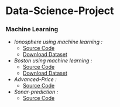 # Data-Science-Project

### Machine Learning
* *Ionosphere using machine learning :*
    * [Source Code](https://github.com/rotimi2020/Ionosphere-prediction)
    * [Download Dataset](https://github.com/rotimi2020/Ionosphere-prediction/blob/main/Ionosphere.csv)
* *Boston using machine learning :*
    * [Source Code](https://github.com/rotimi2020/Boston-Prediction)
    * [Download Dataset](https://github.com/rotimi2020/Boston-Prediction/blob/main/Boston.csv)
* *Advanced-Price :*
   * [Source Code](https://github.com/rotimi2020/Advanced-Price)
* *Sonar-prediction :*
  * [Source Code](https://github.com/rotimi2020/Sonar-prediction)
